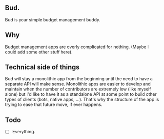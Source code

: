 ## Bud.
Bud is your simple budget management buddy.

## Why
Budget management apps are overly complicated for nothing. (Maybe I could add some other stuff here).

## Technical side of things
Bud will stay a monolithic app from the beginning until the need to have a separate API will make sense.
Monolithic apps are easier to develop and maintain when the number of contributors are extremely low (like myself alone) but I'd like to have it as a standalone API at some point to build other types of clients (bots, native apps, ...). That's why the structure of the app is trying to ease that future move, if ever happens.

## Todo
- [ ] Everything.
